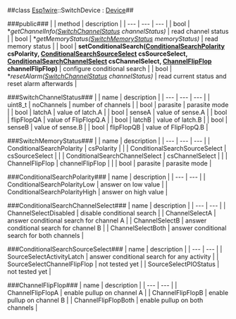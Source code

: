 ##class [Esp1wire](./Esp1wire.md)::SwitchDevice : [Device](./Device.md)##

###public###
| | method | description |
| --- | --- | --- |
| bool | **getChannelInfo([SwitchChannelStatus](#switchchannelstatus) *channelStatus)** | read channel status |
| bool | **getMemoryStatus([SwitchMemoryStatus](#switchmemorystatus) *memoryStatus)** | read memory status |
| bool | **setConditionalSearch([ConditionalSearchPolarity](#conditionalsearchpolarity) csPolarity, [ConditionalSearchSourceSelect](#conditionalsearchsourceselect) csSourceSelect, [ConditionalSearchChannelSelect](#conditionalsearchchannelselect) csChannelSelect, [ChannelFlipFlop](#channelflipflop) channelFlipFlop)** | configure conditional search |
| bool | **resetAlarm([SwitchChannelStatus](#switchchannelstatus) *channelStatus)** | read current status and reset alarm afterwards |

###SwitchChannelStatus###
| | name | description |
| --- | --- | --- |
| uint8_t | noChannels | number of channels |
| bool | parasite | parasite mode |
| bool | latchA | value of latch.A |
| bool | senseA | value of sense.A |
| bool | flipFlopQA | value of FlipFlopQ.A |
| bool | latchB | value of latch.B |
| bool | senseB | value of sense.B |
| bool | flipFlopQB | value of FlipFlopQ.B |

###SwitchMemoryStatus###
| | name | description |
| --- | --- | --- |
| ConditionalSearchPolarity | csPolarity | |
| ConditionalSearchSourceSelect | csSourceSelect | |
| ConditionalSearchChannelSelect | csChannelSelect | |
| ChannelFlipFlop | channelFlipFlop | |
| bool | parasite | parasite mode |

###ConditionalSearchPolarity###
| name | description |
| --- | --- |
| ConditionalSearchPolarityLow  | answer on low value |
| ConditionalSearchPolarityHigh | answer on high value |
      
###ConditionalSearchChannelSelect###
| name | description |
| --- | --- |
| ChannelSelectDisabled | disable conditional search |
| ChannelSelectA | answer conditional search for channel A |
| ChannelSelectB | answer conditional search for channel B |
| ChannelSelectBoth | answer conditional search for both channels |

###ConditionalSearchSourceSelect###
| name | description |
| --- | --- |
| SourceSelectActivityLatch | answer conditional search for any activity |
| SourceSelectChannelFlipFlop | not tested yet |
| SourceSelectPIOStatus | not tested yet |

###ChannelFlipFlop###
| name | description |
| --- | --- |
| ChannelFlipFlopA | enable pullup on channel A |
| ChannelFlipFlopB | enable pullup on channel B |
| ChannelFlipFlopBoth | enable pullup on both channels |
